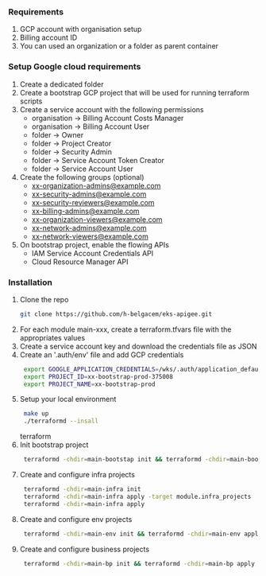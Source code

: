 ### Requirements
1. GCP account with organisation setup
2. Billing account ID
3. You can used an organization or a folder as parent container

### Setup Google cloud requirements
1. Create a dedicated folder
2. Create a bootstrap GCP project that will be used for running terraform scripts
3. Create a service account with the following permissions
   - organisation -> Billing Account Costs Manager
   - organisation -> Billing Account User
   - folder -> Owner
   - folder -> Project Creator
   - folder -> Security Admin
   - folder -> Service Account Token Creator
   - folder -> Service Account User
4. Create the following groups (optional)
   - xx-organization-admins@example.com
   - xx-security-admins@example.com
   - xx-security-reviewers@example.com
   - xx-billing-admins@example.com
   - xx-organization-viewers@example.com
   - xx-network-admins@example.com
   - xx-network-viewers@example.com
5. On bootstrap project, enable the flowing APIs
   - IAM Service Account Credentials API
   - Cloud Resource Manager API

### Installation
1. Clone the repo
   ```sh
   git clone https://github.com/h-belgacem/eks-apigee.git
   ```
2. For each module main-xxx, create a terraform.tfvars file with the appropriates values
3. Create a service account key and download the credentials file as JSON
4. Create an '.auth/env' file and add GCP credentials 
   ```sh
    export GOOGLE_APPLICATION_CREDENTIALS=/wks/.auth/application_default_credentials.json
    export PROJECT_ID=xx-bootstrap-prod-375008
    export PROJECT_NAME=xx-bootstrap-prod
   ```
5. Setup your local environment
   ```sh
    make up
    ./terraformd --insall
   ```
   terraform
6. Init bootstrap project 
   ```sh
    terraformd -chdir=main-bootstap init && terraformd -chdir=main-bootstap apply
   ```
7. Create and configure infra projects
   ```sh
    terraformd -chdir=main-infra init
    terraformd -chdir=main-infra apply -target module.infra_projects
    terraformd -chdir=main-infra apply
   ```
8. Create and configure env projects
   ```sh
    terraformd -chdir=main-env init && terraformd -chdir=main-env apply
   ```
9. Create and configure business projects
   ```sh
    terraformd -chdir=main-bp init && terraformd -chdir=main-bp apply
   ```